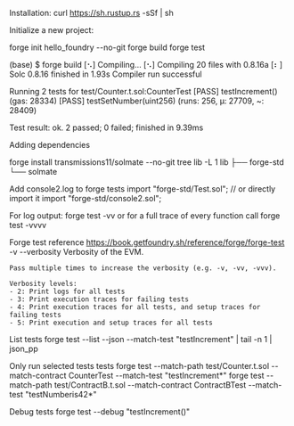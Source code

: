 Installation:
curl https://sh.rustup.rs -sSf | sh

Initialize a new project:

forge init hello_foundry --no-git
forge build
forge test

(base) $ forge build
[⠢] Compiling...
[⠢] Compiling 20 files with 0.8.16a
[⠆] Solc 0.8.16 finished in 1.93s
Compiler run successful

Running 2 tests for test/Counter.t.sol:CounterTest
[PASS] testIncrement() (gas: 28334)
[PASS] testSetNumber(uint256) (runs: 256, μ: 27709, ~: 28409)

Test result: ok. 2 passed; 0 failed; finished in 9.39ms

Adding dependencies

forge install transmissions11/solmate --no-git
tree lib -L 1
lib
├── forge-std
└── solmate

Add console2.log to forge tests
import "forge-std/Test.sol";
// or directly import it
import "forge-std/console2.sol";

For log output:
forge test -vv
or
for a full trace of every function call
forge test -vvvv

Forge test reference
https://book.getfoundry.sh/reference/forge/forge-test
-v
--verbosity
Verbosity of the EVM.

    Pass multiple times to increase the verbosity (e.g. -v, -vv, -vvv).

    Verbosity levels:
    - 2: Print logs for all tests
    - 3: Print execution traces for failing tests
    - 4: Print execution traces for all tests, and setup traces for failing tests
    - 5: Print execution and setup traces for all tests

List tests
forge test --list --json --match-test "testIncrement" | tail -n 1 | json_pp

Only run selected tests tests
forge test --match-path test/Counter.t.sol --match-contract CounterTest --match-test "testIncrement*"
forge test --match-path test/ContractB.t.sol --match-contract ContractBTest --match-test "testNumberis42*"

Debug tests
forge test --debug "testIncrement()"
